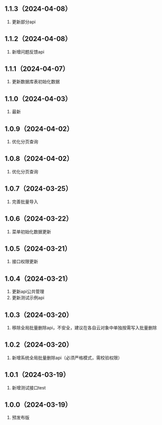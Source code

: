 ## 1.1.3（2024-04-08）
1. 更新部分api
## 1.1.2（2024-04-08）
1. 新增问题反馈api
## 1.1.1（2024-04-07）
1. 更新数据库表初始化数据
## 1.1.0（2024-04-03）
1. 最新
## 1.0.9（2024-04-02）
1. 优化分页查询
## 1.0.8（2024-04-02）
1. 优化分页查询
## 1.0.7（2024-03-25）
1. 完善批量导入
## 1.0.6（2024-03-22）
1. 菜单初始化数据更新
## 1.0.5（2024-03-21）
1. 接口权限更新
## 1.0.4（2024-03-21）
1. 更新api公共管理
2. 更新测试示例api
## 1.0.3（2024-03-20）
1. 移除全局批量删除api，不安全，建议在各自云对象中单独按需写入批量删除
## 1.0.2（2024-03-20）
1. 新增系统全局批量删除api（必须严格模式，需校验权限）
## 1.0.1（2024-03-19）
1. 新增测试接口test
## 1.0.0（2024-03-19）
1. 预发布版
